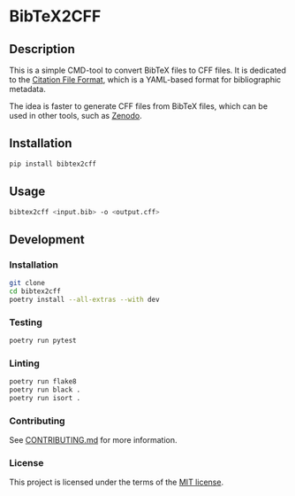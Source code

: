 # BibTeX2CFF

## Description

This is a simple CMD-tool to convert BibTeX files to CFF files. It is dedicated to the [Citation File Format](https://citation-file-format.github.io/), which is a YAML-based format for bibliographic metadata.

The idea is faster to generate CFF files from BibTeX files, which can be used in other tools, such as [Zenodo](https://zenodo.org/).


## Installation

```bash
pip install bibtex2cff
```

## Usage

```bash
bibtex2cff <input.bib> -o <output.cff>
```


## Development

### Installation

```bash
git clone
cd bibtex2cff
poetry install --all-extras --with dev
```

### Testing

```bash
poetry run pytest
```

### Linting

```bash
poetry run flake8
poetry run black .
poetry run isort .
```

### Contributing

See [CONTRIBUTING.md](CONTRIBUTING.md) for more information.

### License

This project is licensed under the terms of the [MIT license](LICENSE).
```

